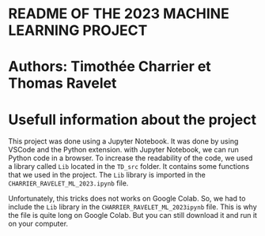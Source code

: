 # README OF THE 2023 MACHINE LEARNING PROJECT
# Authors: Timothée Charrier et Thomas Ravelet

# Usefull information about the project

This project was done using a Jupyter Notebook. It was done by using VSCode and the Python extension. with Jupyter Notebook, we can run Python code in a browser.
To increase the readability of the code, we used a library called ```Lib``` located in the ```TD_src``` folder. It contains some functions that we used in the project. The ```Lib``` library is imported in the ```CHARRIER_RAVELET_ML_2023.ipynb``` file.

Unfortunately, this tricks does not works on Google Colab. So, we had to include the ```Lib``` library in the ```CHARRIER_RAVELET_ML_2023ipynb``` file. This is why the file is quite long on Google Colab. But you can still download it and run it on your computer.